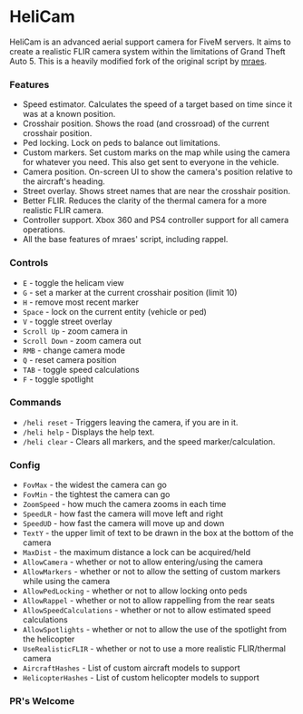 # HeliCam
HeliCam is an advanced aerial support camera for FiveM servers. It aims to create a realistic FLIR camera system within the limitations of Grand Theft Auto 5. This is a heavily modified fork of the original script by [mraes](https://forum.cfx.re/t/release-heli-script/24094).

### Features
- Speed estimator. Calculates the speed of a target based on time since it was at a known position.
- Crosshair position. Shows the road (and crossroad) of the current crosshair position.
- Ped locking. Lock on peds to balance out limitations.
- Custom markers. Set custom marks on the map while using the camera for whatever you need. This also get sent to everyone in the vehicle.
- Camera position. On-screen UI to show the camera's position relative to the aircraft's heading.
- Street overlay. Shows street names that are near the crosshair position.
- Better FLIR. Reduces the clarity of the thermal camera for a more realistic FLIR camera.
- Controller support. Xbox 360 and PS4 controller support for all camera operations.
- All the base features of mraes' script, including rappel. 



### Controls
- `E` - toggle the helicam view
- `G` - set a marker at the current crosshair position (limit 10)
- `H` - remove most recent marker
- `Space` - lock on the current entity (vehicle or ped)
- `V` - toggle street overlay
- `Scroll Up` - zoom camera in
- `Scroll Down` - zoom camera out
- `RMB` - change camera mode
- `Q` - reset camera position
- `TAB` - toggle speed calculations
- `F` - toggle spotlight


### Commands
- `/heli reset` - Triggers leaving the camera, if you are in it.
- `/heli help` - Displays the help text.
- `/heli clear` - Clears all markers, and the speed marker/calculation.


### Config
- `FovMax` - the widest the camera can go
- `FovMin` - the tightest the camera can go
- `ZoomSpeed` - how much the camera zooms in each time
- `SpeedLR` - how fast the camera will move left and right
- `SpeedUD` - how fast the camera will move up and down
- `TextY` - the upper limit of text to be drawn in the box at the bottom of the camera
- `MaxDist` - the maximum distance a lock can be acquired/held
- `AllowCamera` - whether or not to allow entering/using the camera
- `AllowMarkers` - whether or not to allow the setting of custom markers while using the camera
- `AllowPedLocking` - whether or not to allow locking onto peds
- `AllowRappel` - whether or not to allow rappelling from the rear seats
- `AllowSpeedCalculations` - whether or not to allow estimated speed calculations
- `AllowSpotlights` - whether or not to allow the use of the spotlight from the helicopter
- `UseRealisticFLIR` - whether or not to use a more realistic FLIR/thermal camera
- `AircraftHashes` - List of custom aircraft models to support
- `HelicopterHashes` - List of custom helicopter models to support


### PR's Welcome